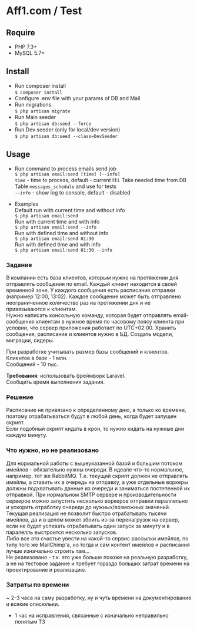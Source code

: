 # Aff1.com / Test

## Require
* PHP 7.3+
* MySQL 5.7+

## Install

* Run composer install\
` $ composer install `
* Configure .env file with your params of DB and Mail
* Run migrations\
` $ php artisan migrate `
* Run Main seeder\
` $ php artisan db:seed --force `
* Run Dev seeder (only for local/dev version)\
` $ php artisan db:seed --class=DevSeeder `

## Usage

* Run command to process emails send job\
` $ php artisan email:send [time] [--info] `\
`time` - time to process, default - current H:i. Take needed time from DB Table `messages_schedule` and use for tests\
`--info` - show log to console, default - disabled

* Examples\
Default run with current time and without info\
` $ php artisan email:send `\
Run with current time and with info\
` $ php artisan email:send --info `\
Run with defined time and without info\
` $ php artisan email:send 01:30 `\
Run with defined time and with info\
` $ php artisan email:send 01:30 --info `

### Задание

В компании есть база клиентов, которым нужно на протяжении дня отправлять сообщения по email. Каждый клиент находится в своей временной зоне. У каждого сообщения есть расписание отправки (например 12:00, 13:02). Каждое сообщение может быть отправлено неограниченное количество раз на протяжении дня и не привязываются к клиентам.\
Нужно написать консольную команду, которая будет отправлять email-сообщения клиентам в нужное время по часовому поясу клиента при условии, что сервер приложения работает по UTC+02:00. Хранить сообщения, расписание и клиентов нужно в БД. Создать модели, миграции, сидеры.

При разработке учитывать размер базы сообщений и клиентов.\
Клиентов в базе - 1 млн.\
Сообщений - 10 тыс.

**Требования**: использовать фреймворк Laravel.\
Сообщить время выполнения задания.

### Решение

Расписание не привязано к определенному дню, а только ко времени, поэтому отрабатываться будут в любой день, когда будет запущен скрипт.\
Если подобный скрипт кидать в крон, то нужно кидать на нужные дни каждую минуту.

### Что нужно, но не реализовано

Для нормальной работы с вышеуказанной базой и большим потоком имейлов - обязательно нужны очереди. В идеале что-то нормальное, например, тот же RabbitMQ. Т.е. текущий скрипт должен не отправлять имейлы, а ставить их в очередь на отправку, а уже отдельные воркеры должны подхватывать данные из очереди и заниматься постепенной их отправкой. При нормальном SMTP сервере и производительности серверов можно запустить несколько воркеров отправки параллельно и ускорить отработку очереди до нужных/возможных значений. Текущая реализация не позволит быстро отрабатывать тысячи имейлов, да и в целом может збоить из-за перенагрузок на сервер, если не будет успевать отрабатывать один запуск за минуту и в паралелль выстроится несколько запусков.\
Либо все это счастье увести на какой-то сервис рассылки имейлов, по типу того же MailChimp'a, но тогда и сам контент имейлов и расписания лучше изначально строить там...\
Не реализовано - т.к. это уже больше похоже на реальную разработку, а не на тестовое задание и требует гораздо больших затрат времени на проектирование и реализацию.

### Затраты по времени

~ 2-3 часа на саму разработку, ну и чуть времени на документирование и всякие описюльки.
+ 1 час на исправления, связанные с изначально неправильно понятым ТЗ
